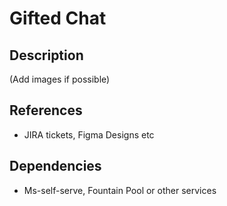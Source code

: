 # Gifted Chat

## Description

(Add images if possible)

## References

- JIRA tickets, Figma Designs etc

## Dependencies

- Ms-self-serve, Fountain Pool or other services
